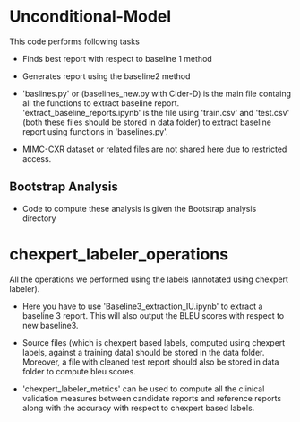 # Unconditional-Model

This code performs following tasks

- Finds best report with respect to baseline 1 method


- Generates report using the baseline2 method 


- 'baslines.py' or (baselines_new.py with Cider-D) is the main file containg all the functions to extract baseline report. 'extract_baseline_reports.ipynb' is the file using 'train.csv' and 'test.csv' (both these files should be stored in data folder) to extract baseline report using functions in 'baselines.py'. 
- MIMC-CXR dataset or related files are not shared here due to restricted access.

## Bootstrap Analysis
- Code to compute these analysis is given the Bootstrap analysis directory


# chexpert_labeler_operations
All the operations we performed using the labels (annotated using chexpert labeler).

- Here you have to use 'Baseline3_extraction_IU.ipynb' to extract a baseline 3 report. This will also output the BLEU scores with respect to new baseline3. 
- Source files (which is chexpert based labels, computed using chexpert labels, against a training data) should be stored in the data folder. Moreover, a file with cleaned test report should also be stored in data folder to compute bleu scores.

- 'chexpert_labeler_metrics' can be used to compute all the clinical validation measures between candidate reports and reference reports along with the accuracy with respect to chexpert based labels.


